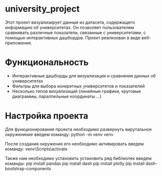 # university_project
Этот проект визуализирует данные из датасета, содержащего информацию об университетах. Он позволяет пользователям сравнивать различные показатели, связанные с университетами, с помощью интерактивных дашбордов.
Проект реализован в виде веб-приложения.

# Функциональность
- Интерактивные дашборды для визуализации и сравнения данных об университетах
- Фильтры для выбора конкретных университетов и показателей
- Несколько типов визуализаций (линейные графики, круговые диаграммы, параллельные координаты ...)

# Настройка проекта 
Для функционирования проекта необходимо развернуть вирутальное окружениние 
введем команду:
python -m venv venv

После создания окружения его необходимо активировать
введем команду:
venv\Scripts\activate

Также нам необходимо установить установить ряд библиотек 
введем команды:
pip install pandas
pip install dash
pip install plotly
pip install dash-bootstrap-components
